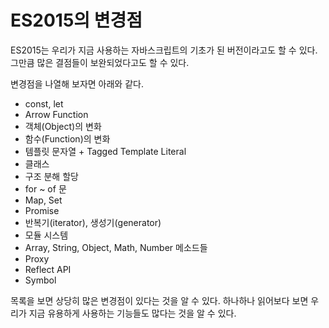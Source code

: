 # ES2015의 변경점

ES2015는 우리가 지금 사용하는 자바스크립트의 기초가 된 버전이라고도 할 수 있다. 그만큼 많은 결점들이 보완되었다고도 할 수 있다.

변경점을 나열해 보자면 아래와 같다.

- const, let
- Arrow Function
- 객체(Object)의 변화
- 함수(Function)의 변화
- 템플릿 문자열 + Tagged Template Literal
- 클래스
- 구조 분해 할당
- for ~ of 문
- Map, Set
- Promise
- 반복기(iterator), 생성기(generator)
- 모듈 시스템
- Array, String, Object, Math, Number 메소드들
- Proxy
- Reflect API
- Symbol

목록을 보면 상당히 많은 변경점이 있다는 것을 알 수 있다. 하나하나 읽어보다 보면 우리가 지금 유용하게 사용하는 기능들도 많다는 것을 알 수 있다.
